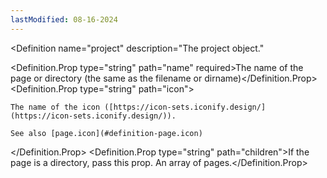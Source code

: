 ```yaml
---
lastModified: 08-16-2024
---
```


<script>
  import { Definition } from "$lib/components"
</script>

<Definition
  name="project"
  description="The project object."
>
  <Definition.Prop type="string" path="name" required>The name of the page or directory (the same as the filename or dirname)</Definition.Prop>
  <Definition.Prop type="string" path="icon">

    The name of the icon ([https://icon-sets.iconify.design/](https://icon-sets.iconify.design/)).

    See also [page.icon](#definition-page.icon)
  </Definition.Prop>
  <Definition.Prop type="string" path="children">If the page is a directory, pass this prop. An array of pages.</Definition.Prop>
</Definition>
